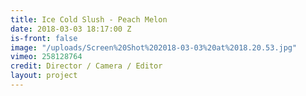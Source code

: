 ```yaml
---
title: Ice Cold Slush - Peach Melon
date: 2018-03-03 18:17:00 Z
is-front: false
image: "/uploads/Screen%20Shot%202018-03-03%20at%2018.20.53.jpg"
vimeo: 258128764
credit: Director / Camera / Editor
layout: project
---
```


